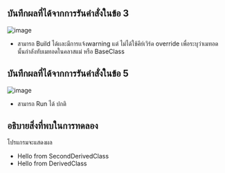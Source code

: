 ## บันทึกผลที่ได้จากการรันคำสั่งในข้อ 3

![image](https://github.com/Phetteepop/03376836-OOP-2566-Lab-09/assets/144197367/565d2d11-4ed0-4588-9211-4838efaf3ace)


- สามารถ Build ได้เเละมีการเเจ้งwarning แต่ ไม่ได้ใช้คีย์เวิร์ด override เพื่อระบุว่าเมทอดนั้นกำลังทับเมทอดในคลาสแม่ หรือ BaseClass 

## บันทึกผลที่ได้จากการรันคำสั่งในข้อ 5

![image](https://github.com/Phetteepop/03376836-OOP-2566-Lab-09/assets/144197367/d6666959-7e62-49db-b876-ccebea8faa1f)


- สามารถ Run ได้ ปกติ

## อธิบายสิ่งที่พบในการทดลอง

โปรแกรมจะแสดงผล

- Hello from SecondDerivedClass
- Hello from DerivedClass
